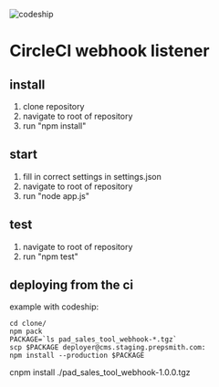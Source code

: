 ![codeship](https://codeship.com/projects/387de040-9d99-0134-0bb8-5ab174e919b6/status?branch=master)
# CircleCI webhook listener
## install
1.	clone repository
2.	navigate to root of repository
3.	run "npm install"

## start
1.	fill in correct settings in settings.json
2.	navigate to root of repository
3.	run "node app.js"

## test 
1.	navigate to root of repository
2.	run "npm test"

## deploying from the ci

example with codeship:

```
cd clone/
npm pack
PACKAGE=`ls pad_sales_tool_webhook-*.tgz`
scp $PACKAGE deployer@cms.staging.prepsmith.com:
npm install --production $PACKAGE
```

cnpm install  ./pad_sales_tool_webhook-1.0.0.tgz